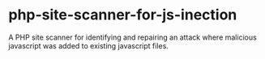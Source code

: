 # php-site-scanner-for-js-inection
A PHP site scanner for identifying and repairing an attack where malicious javascript was added to existing javascript files.
